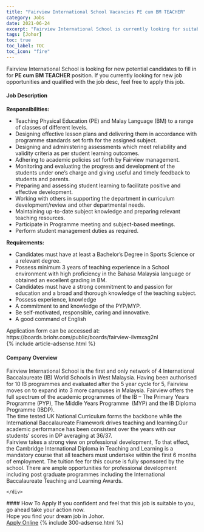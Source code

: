 ```yaml
---
title: "Fairview International School Vacancies PE cum BM TEACHER" 
category: Jobs 
date: 2021-06-24 
excerpt: "Fairview International School is currently looking for suitable person to fill in the PE cum BM TEACHER which based in Johor" 
tags: [Johor] 
toc: true 
toc_label: TOC 
toc_icon: "fire" 
--- 
```


<p>Fairview International School is looking for new potential candidates to fill in for <b>PE cum BM TEACHER</b> position. If you currently looking for new job opportunities and qualified with the job desc, feel free to apply this job.
</p><div><div><h4>Job Description</h4></div><div><div><span><div><div><div><strong>Responsibilities:</strong></div><ul><li>Teaching Physical Education (PE) and Malay Language (BM) to a range of classes of different levels.</li><li>Designing effective lesson plans and delivering them in accordance with programme standards set forth for the assigned subject.</li><li>Designing and administering assessments which meet reliability and validity criteria as per student learning outcomes.</li><li>Adhering to academic policies set forth by Fairview management.</li><li>Monitoring and evaluating the progress and development of the students under one&#8217;s charge and giving useful and timely feedback to students and parents.</li><li>Preparing and assessing student learning to facilitate positive and effective development.</li><li>Working with others in supporting the department in curriculum development/review and other departmental needs.</li><li>Maintaining up-to-date subject knowledge and preparing relevant teaching resources.</li><li>Participate in Programme meeting and subject-based meetings.</li><li>Perform student management duties as required.</li></ul></div><div><div><strong>Requirements:</strong></div><ul><li>Candidates must have at least a Bachelor&#8217;s Degree in Sports Science or a relevant degree.</li><li>Possess minimum 3 years of teaching experience in a School environment with high proficiency in the Bahasa Malaysia language or obtained an excellent grading in BM.</li><li>Candidates must have a strong commitment to and passion for education and a broad and thorough knowledge of the teaching subject.</li><li>Possess experience, knowledge</li><li>A commitment to and knowledge of the PYP/MYP.</li><li>Be self-motivated, responsible, caring and innovative.</li><li>A good command of English</li></ul></div><div>Application form can be accessed at:<br>https://boards.briohr.com/public/boards/fairview-ilvmxag2nl</div></div></span></div></div></div> 
{% include article-adsense.html %} 
<div><div><h4>Company Overview</h4></div><div><div><span><div><div>
<div>
		Fairview International School is the first and only network of 4 International Baccalaureate (IB) World Schools in West Malaysia. Having been authorised for 10 IB programmes and evaluated after the 5 year cycle for 5, Fairview moves on to expand into 3 more campuses in Malaysia. Fairview offers the full spectrum of the academic programmes of the IB &#8211; The Primary Years Programme (PYP), The Middle Years Programme&#160; (MYP) and the IB Diploma Programme (IBDP).
		<div>
			The time tested UK National Curriculum forms the backbone while the International Baccalaureate Framework drives teaching and learning.Our academic performance has been consistent over the years with our students&#8217; scores in DP averaging at 36/37.</div>
		Fairview takes a strong view on professional development, To that effect, the Cambridge International Diploma in Teaching and Learning is a mandatory course that all teachers must undertake within the first 6 months of employment. The tuition fee for this course is fully sponsored by the school. There are ample opportunities for professional development including post graduate programmes including the International Baccalaureate Teaching and Learning Awards.
		
	</div>
</div></div></span></div></div></div> 
#### How To Apply 
If you confident and feel that this job is suitable to you, go ahead take your action now. <br/> 
Hope you find your dream job in Johor. <br/> 
<a href="https://www.jobstreet.com.my/en/job/pe-cum-bm-teacher-4598730?jobId=jobstreet-my-job-4598730&" class="btn btn--info" target="_blank" rel="nofollow noopenner">Apply Online</a> 
{% include 300-adsense.html %} 